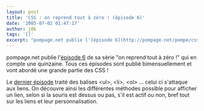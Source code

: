 ```yaml
---
layout: post
title: 'CSS : on reprend tout à zéro ! (épisode 6)'
date: '2005-07-02 01:47:17'
author: j0k
tags: '[]'
excerpt: "pompage.net publie l'[épisode 6](http://pompage.net/pompe/cssdezero-6/) de sa série \"on reprend tout à zéro !\" qui en compte une quinzaine.   )   Tous ces épisodes sont publié bimensuellement et vont abordé une grande partie des CSS !  \n  \nLe [dernier épisode](http://www.j0k3r.net/news-css-on-reprend-tout-a-zero-episode-5-496.html)      …"
---
```


pompage.net publie l'[épisode 6](http://pompage.net/pompe/cssdezero-6/) de sa série "on reprend tout à zéro !" qui en compte une quinzaine.
   Tous ces épisodes sont publié bimensuellement et vont abordé une grande partie des CSS !

Le [dernier épisode](http://www.j0k3r.net/news-css-on-reprend-tout-a-zero-episode-5-496.html) traité des balises &lt;ul&gt;, &lt;li&gt;, &lt;ol&gt; ... celui ci s'attaque aux liens.   On découvre ainsi les différentes méthodes possible pour afficher un lien, selon si la souris est dessus ou pas, s'il est actif ou non, bref tout sur les liens et leur personnalisation.
